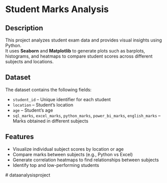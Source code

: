 # Student Marks Analysis

## Description
This project analyzes student exam data and provides visual insights using Python.  
It uses **Seaborn** and **Matplotlib** to generate plots such as barplots, histograms, and heatmaps to compare student scores across different subjects and locations.

## Dataset
The dataset contains the following fields:
- `student_id` – Unique identifier for each student
- `location` – Student’s location
- `age` – Student’s age
- `sql_marks`, `excel_marks`, `python_marks`, `power_bi_marks`, `english_marks` – Marks obtained in different subjects

## Features
- Visualize individual subject scores by location or age
- Compare marks between subjects (e.g., Python vs Excel)
- Generate correlation heatmaps to find relationships between subjects
- Identify top and low-performing students

#   d a t a a n a l y s i s p r o j e c t  
 